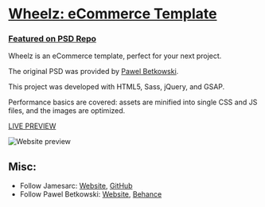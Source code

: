 # [Wheelz: eCommerce Template](http://www.jamesarc.com/work/wheelz/)

### [Featured on PSD Repo](https://psdrepo.com/free-psd/wheelz-ecommerce-template-freebie/)

Wheelz is an eCommerce template, perfect for your next project.

The original PSD was provided by [Pawel Betkowski](https://www.behance.net/hellob4fe).

This project was developed with HTML5, Sass, jQuery, and GSAP.

Performance basics are covered: assets are minified into single CSS and JS files, and the images are optimized.

[LIVE PREVIEW](http://www.jamesarc.com/work/wheelz/)

![Website preview](http://www.jamesarc.com/assets/img/work/work-wheelz.jpg)

## Misc:

* Follow Jamesarc: [Website](http://www.jamesarc.com), [GitHub](https://github.com/jamesarc)
* Follow Pawel Betkowski: [Website](http://betkowski.co.uk), [Behance](https://www.behance.net/hellob4fe)
